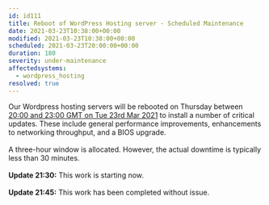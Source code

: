 ```yaml
---
id: id111
title: Reboot of WordPress Hosting server - Scheduled Maintenance
date: 2021-03-23T10:38:00+00:00
modified: 2021-03-23T10:38:00+00:00
scheduled: 2021-03-23T20:00:00+00:00
duration: 180
severity: under-maintenance
affectedsystems:
  - wordpress_hosting
resolved: true
---
```


Our Wordpress hosting servers will be rebooted on Thursday between [20:00 and 23:00 GMT on Tue 23rd Mar 2021](https://www.timeanddate.com/worldclock/fixedtime.html?iso=20210323T20&p1=1440&ah=3) to install a number of critical updates. These include general performance improvements, enhancements to networking throughput, and a BIOS upgrade.<br /><br />A three-hour window is allocated. However, the actual downtime is typically less than 30 minutes.<br /><br />**Update 21:30:** This work is starting now.<br /><br />**Update 21:45:** This work has been completed without issue.

